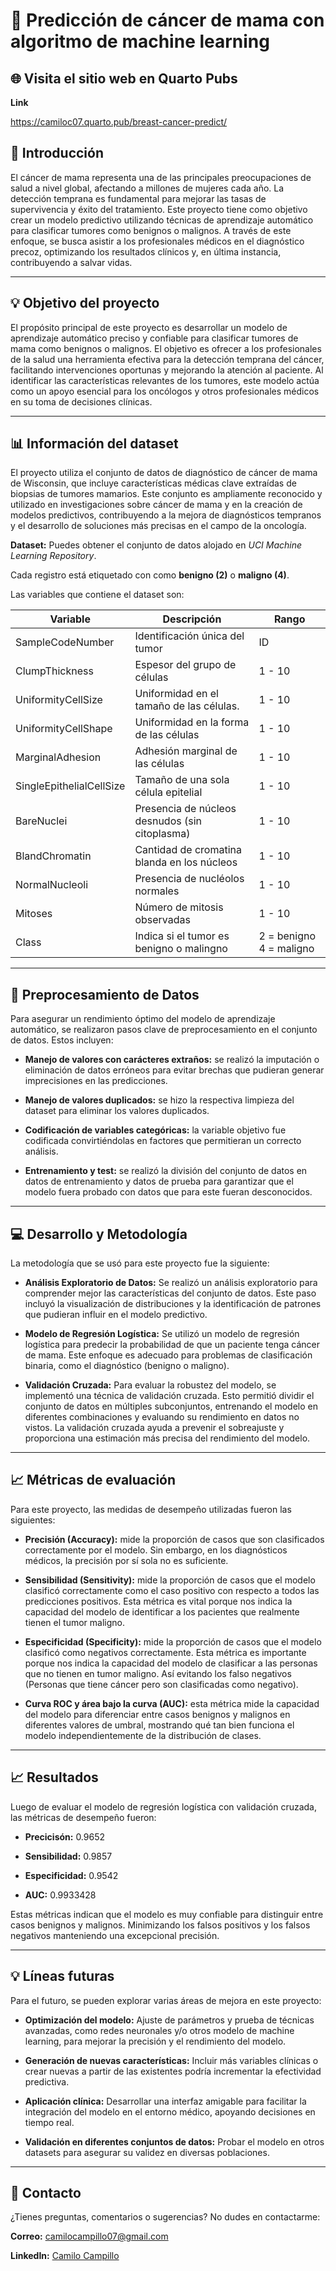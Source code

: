 # 🤖 Predicción de cáncer de mama con algoritmo de machine learning

## 🌐 Visita el sitio web en Quarto Pubs

**Link** 

https://camiloc07.quarto.pub/breast-cancer-predict/

## 📍 Introducción

El cáncer de mama representa una de las principales preocupaciones de salud a nivel global, afectando a millones de mujeres cada año. La detección temprana es fundamental para mejorar las tasas de supervivencia y éxito del tratamiento. Este proyecto tiene como objetivo crear un modelo predictivo utilizando técnicas de aprendizaje automático para clasificar tumores como benignos o malignos. A través de este enfoque, se busca asistir a los profesionales médicos en el diagnóstico precoz, optimizando los resultados clínicos y, en última instancia, contribuyendo a salvar vidas.

---

## 💡 Objetivo del proyecto

El propósito principal de este proyecto es desarrollar un modelo de aprendizaje automático preciso y confiable para clasificar tumores de mama como benignos o malignos. El objetivo es ofrecer a los profesionales de la salud una herramienta efectiva para la detección temprana del cáncer, facilitando intervenciones oportunas y mejorando la atención al paciente. Al identificar las características relevantes de los tumores, este modelo actúa como un apoyo esencial para los oncólogos y otros profesionales médicos en su toma de decisiones clínicas.

---

## 📊 Información del dataset

El proyecto utiliza el conjunto de datos de diagnóstico de cáncer de mama de Wisconsin, que incluye características médicas clave extraídas de biopsias de tumores mamarios. Este conjunto es ampliamente reconocido y utilizado en investigaciones sobre cáncer de mama y en la creación de modelos predictivos, contribuyendo a la mejora de diagnósticos tempranos y el desarrollo de soluciones más precisas en el campo de la oncología.

**Dataset:** Puedes obtener el conjunto de datos alojado en *UCI Machine Learning Repository*.

Cada registro está etiquetado con como **benigno (2)** o **maligno (4)**.

Las variables que contiene el dataset son:

| Variable                 | Descripción                                    | Rango        |
|--------------------------|------------------------------------------------|--------------|
| SampleCodeNumber         | Identificación única del tumor                 | ID           |
| ClumpThickness           | Espesor del grupo de células                   | 1 - 10       |
| UniformityCellSize       | Uniformidad en el tamaño de las células.       | 1 - 10       |
| UniformityCellShape      | Uniformidad en la forma de las células         | 1 - 10       |
| MarginalAdhesion         | Adhesión marginal de las células               | 1 - 10       |
| SingleEpithelialCellSize | Tamaño de una sola célula epitelial            | 1 - 10       |
| BareNuclei               | Presencia de núcleos desnudos (sin citoplasma) | 1 - 10       |
| BlandChromatin           | Cantidad de cromatina blanda en los núcleos    | 1 - 10       |
| NormalNucleoli           | Presencia de nucléolos normales                | 1 - 10       |
| Mitoses                  | Número de mitosis observadas                   | 1 - 10       |
| Class                    | Indica si el tumor es benigno o malingno       | 2 = benigno  4 = maligno  |
---

## 🔧 Preprocesamiento de Datos

Para asegurar un rendimiento óptimo del modelo de aprendizaje automático, se realizaron pasos clave de preprocesamiento en el conjunto de datos. Estos incluyen:

- **Manejo de valores con carácteres extraños:** se realizó la imputación o eliminación de datos erróneos para evitar brechas que pudieran generar imprecisiones en las predicciones.

- **Manejo de valores duplicados:** se hizo la respectiva limpieza del dataset para eliminar los valores duplicados.

- **Codificación de variables categóricas:** la variable objetivo fue codificada convirtiéndolas en factores que permitieran un correcto análisis.

- **Entrenamiento y test:** se realizó la división del conjunto de datos en datos de entrenamiento y datos de prueba para garantizar que el modelo fuera probado con datos que para este fueran desconocidos.

---

## 💻 Desarrollo y Metodología

La metodología que se usó para este proyecto fue la siguiente: 

- **Análisis Exploratorio de Datos:** Se realizó un análisis exploratorio para comprender mejor las características del conjunto de datos. Este paso incluyó la visualización de distribuciones y la identificación de patrones que pudieran influir en el modelo predictivo.

- **Modelo de Regresión Logística:** Se utilizó un modelo de regresión logística para predecir la probabilidad de que un paciente tenga cáncer de mama. Este enfoque es adecuado para problemas de clasificación binaria, como el diagnóstico (benigno o maligno).

- **Validación Cruzada:** Para evaluar la robustez del modelo, se implementó una técnica de validación cruzada. Esto permitió dividir el conjunto de datos en múltiples subconjuntos, entrenando el modelo en diferentes combinaciones y evaluando su rendimiento en datos no vistos. La validación cruzada ayuda a prevenir el sobreajuste y proporciona una estimación más precisa del rendimiento del modelo.

---

## 📈 Métricas de evaluación

Para este proyecto, las medidas de desempeño utilizadas fueron las siguientes:

- **Precisión (Accuracy):** mide la proporción de casos que son clasificados correctamente por el modelo. Sin embargo, en los diagnósticos médicos, la precisión por sí sola no es suficiente.

- **Sensibilidad (Sensitivity):** mide la proporción de casos que el modelo clasificó correctamente como el caso positivo con respecto a todos las predicciones positivos. Esta métrica es vital porque nos indica la capacidad del modelo de identificar a los pacientes que realmente tienen el tumor maligno.

- **Especificidad (Specificity):** mide la proporción de casos que el modelo clasificó como negativos correctamente. Esta métrica es importante porque nos indica la capacidad del modelo de clasificar a las personas que no tienen en tumor maligno. Así evitando los falso negativos (Personas que tiene cáncer pero son clasificadas como negativo).

- **Curva ROC y área bajo la curva (AUC):** esta métrica mide la capacidad del modelo para diferenciar entre casos benignos y malignos en diferentes valores de umbral, mostrando qué tan bien funciona el modelo independientemente de la distribución de clases.

---

## 📈 Resultados

Luego de evaluar el modelo de regresión logística con validación cruzada, las métricas de desempeño fueron:

- **Precicisón:** $0.9652$

- **Sensibilidad:** $0.9857$

- **Especificidad:** $0.9542$

- **AUC:** $0.9933428$

Estas métricas indican que el modelo es muy confiable para distinguir entre casos benignos y malignos. Minimizando los falsos positivos y los falsos negativos manteniendo una excepcional precisión. 

---

## 💡 Líneas futuras

Para el futuro, se pueden explorar varias áreas de mejora en este proyecto:

- **Optimización del modelo:** Ajuste de parámetros y prueba de técnicas avanzadas, como redes neuronales y/o otros modelo de machine learning, para mejorar la precisión y el rendimiento del modelo.

- **Generación de nuevas características:** Incluir más variables clínicas o crear nuevas a partir de las existentes podría incrementar la efectividad predictiva.

- **Aplicación clínica:** Desarrollar una interfaz amigable para facilitar la integración del modelo en el entorno médico, apoyando decisiones en tiempo real.

- **Validación en diferentes conjuntos de datos:** Probar el modelo en otros datasets para asegurar su validez en diversas poblaciones.

---

## 📢 Contacto

¿Tienes preguntas, comentarios o sugerencias? No dudes en contactarme:

**Correo:** camilocampillo07@gmail.com

**LinkedIn:** [Camilo Campillo](https://www.linkedin.com/in/camilo-campillo-mart%C3%ADnez/)





 





